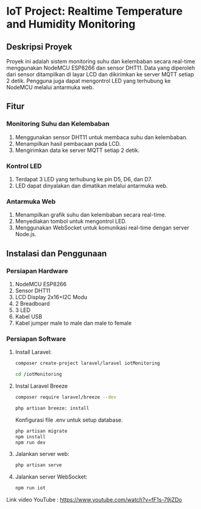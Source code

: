 # IoT Project: Realtime Temperature and Humidity Monitoring

## Deskripsi Proyek

Proyek ini adalah sistem monitoring suhu dan kelembaban secara real-time menggunakan NodeMCU ESP8266 dan sensor DHT11. Data yang diperoleh dari sensor ditampilkan di layar LCD dan dikirimkan ke server MQTT setiap 2 detik. Pengguna juga dapat mengontrol LED yang terhubung ke NodeMCU melalui antarmuka web.

## Fitur

### Monitoring Suhu dan Kelembaban
1. Menggunakan sensor DHT11 untuk membaca suhu dan kelembaban.
2. Menampilkan hasil pembacaan pada LCD.
3. Mengirimkan data ke server MQTT setiap 2 detik.

### Kontrol LED
1. Terdapat 3 LED yang terhubung ke pin D5, D6, dan D7.
2. LED dapat dinyalakan dan dimatikan melalui antarmuka web.

### Antarmuka Web
1. Menampilkan grafik suhu dan kelembaban secara real-time.
2. Menyediakan tombol untuk mengontrol LED.
3. Menggunakan WebSocket untuk komunikasi real-time dengan server Node.js.


## Instalasi dan Penggunaan

### Persiapan Hardware
1. NodeMCU ESP8266
2. Sensor DHT11
3. LCD Display 2x16+I2C Modu
4. 2 Breadboard
5. 3 LED 
6. Kabel USB
7. Kabel jumper male to male dan male to female

### Persiapan Software

1. Install Laravel:
    ```sh
    composer create-project laravel/laravel iotMonitoring
   
    cd /iotMonitoring
    ```
2. Instal Laravel Breeze
    ```sh
   composer require laravel/breeze --dev
   
   php artisan breeze: install
    ```
   
   Konfigurasi file .env untuk setup database.

    ```sh
   php artisan migrate
   npm install
   npm run dev
    ```
3. Jalankan server web:

    ```sh
   php artisan serve
    ```

3. Jalankan server WebSocket:

    ```sh
   npm run iot
    ```
   

Link video YouTube : https://www.youtube.com/watch?v=fF1s-79jZDo
